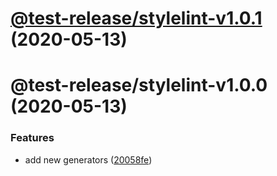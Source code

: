 # [@test-release/stylelint-v1.0.1](https://github.com/developer239/test-release/compare/@test-release/stylelint-v1.0.0...@test-release/stylelint-v1.0.1) (2020-05-13)

# @test-release/stylelint-v1.0.0 (2020-05-13)


### Features

* add new generators ([20058fe](https://github.com/developer239/test-release/commit/20058fe613e07bd37ece1115a21f55b95e295358))
